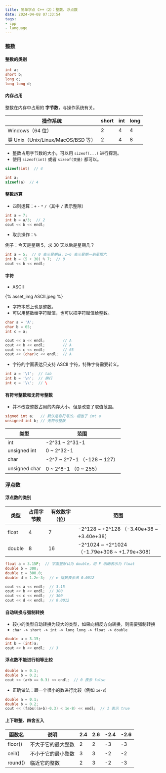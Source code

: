 ```yaml
---
title: 简单学点 C++（2）：整数、浮点数
date: 2024-04-08 07:33:54
tags:
- cpp
- language
---
```


### 整数

#### 整数的类别

```cpp
int a;
short b;
long c;
long long d;
```

#### 内存占用

整数在内存中占用的 **字节数**，与操作系统有关。

| 操作系统 | short | int | long |
| --- | --- | --- | --- |
| Windows（64 位） | 2 | 4 | 4 |
| 类 Unix（Unix/Linux/MacOS/BSD 等） | 2 | 4 | 8 |

- 整数占用字节数的大小，可以用 `sizeof(...)` 进行探测。
- 使用 `sizeof(int)` 或者 `sizeof(变量)` 都可以。

```cpp
sizeof(int)  // 4

int a;
sizeof(a)  // 4
```

#### 整数运算

- 四则运算：`+` `-` `*` `/`（其中 `/` 表示整除）

```cpp
int a = 7;
int b = a/3;  // 2
cout << b << endl;
```

- 取余操作：`%`

例子：今天是星期 5，求 30 天以后是星期几？

```cpp
int a = 5;  // 0 表示星期日，1~6 表示星期一到星期六
int b = (5 + 30) % 7;  // 0
cout << b << endl;
```

#### 字符

- ASCII

{% asset_img ASCII.jpeg %}

- 字符本质上也是整数。
- 可以用整数给字符赋值，也可以把字符赋值给整数。

```cpp
char a = 'A';
char b = 65;
int c = a;

cout << a << endl;        // A
cout << b << endl;        // A
cout << c << endl;        // 65
cout << (char)c << endl;  // A
```

- 字符的字面表达只支持 ASCII 字符，特殊字符需要转义。

```cpp
int a = '\t';  // tab
int b = '\n';  // 换行
int c = '\\';  // \
```

#### 有符号整数和无符号整数

- 并不改变整数占用的内存大小，但是改变了取值范围。

```cpp
signed int a;   // 默认是有符号的，相当于 int a
unsigned int b; // 无符号整数
```

| 类型 | 范围 |
| --- | --- |
| int | -2^31 ~ 2^31-1 |
| unsigned int | 0 ~ 2^32-1 |
| char | -2^7 ~ 2^7-1 （-128 ~ 127） |
| unsigned char | 0 ~ 2^8-1 （0 ~ 255）|

### 浮点数

#### 浮点数的类别

| 类型 | 占用字节数 | 有效数字（位） | 范围 |
| --- | --- | --- | --- |
| float | 4 | 7 | -2^128 ~ +2^128 （-3.40e+38 ~ +3.40e+38） |
| double | 8 | 16 | -2^1024 ~ +2^1024 （-1.79e+308 ~ +1.79e+308） |

```cpp
float a = 3.15F;  // 字面量默认为 double，用 F 明确表示为 float
double b = 300;
double c = 300.0;
double d = 1.2e-3;  // e 指数表示法 0.0012

cout << a << endl;  // 3.15
cout << b << endl;  // 300
cout << c << endl;  // 300
cout << d << endl;  // 0.0012
```

#### 自动转换与强制转换

- 较小的类型自动转换为较大的类型，如果向相反方向转换，则需要强制转换
- `char -> short -> int -> long long -> float -> double`

```cpp
double a = 3.15;
int b = (int)a;
cout << b << endl;  // 3
```

#### 浮点数不能进行相等比较

```cpp
double a = 0.1;
double b = 0.2;
cout << (a+b == 0.3) << endl;  // 0 表示 false
```

- 正确做法：跟一个很小的数进行比较（例如 `1e-8`）

```cpp
double a = 0.1;
double b = 0.2;
cout << (fabs((a+b)-0.3) < 1e-8) << endl;  // 1 表示 true
```

#### 上下取整、四舍五入

| 函数名 | 说明 | 2.4 | 2.6 | -2.4 | -2.6 |
| --- | --- | --- | --- | --- | --- |
| floor() | 不大于它的最大整数 | 2 | 2 | -3 | -3 |
| ceil() | 不小于它的最小整数 | 3 | 3 | -2 | -2 |
| round() | 临近它的整数 | 2 | 3 | -2 | -3 |

